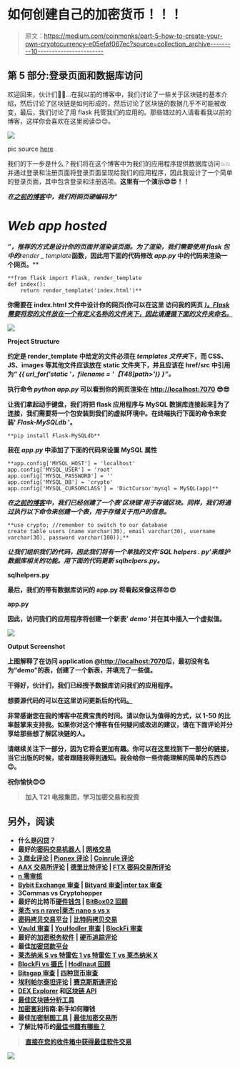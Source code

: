 # 如何创建自己的加密货币！！！

> 原文：<https://medium.com/coinmonks/part-5-how-to-create-your-own-cryptocurrency-e05efaf067ec?source=collection_archive---------10----------------------->

## 第 5 部分:登录页面和数据库访问

欢迎回来，伙计们🤗🤗…在我以前的博客中，我们讨论了一些关于区块链的基本介绍，然后讨论了区块链是如何形成的，然后讨论了区块链的数据几乎不可能被改变，最后，我们讨论了用 flask 托管我们的应用的。那些错过的人请看看我以前的博客，这样你会喜欢在这里阅读😊😊。

![](img/6249c89a0737e23c008685b0854af07d.png)

pic source [here](https://www.google.com/url?sa=i&url=https%3A%2F%2Fwww.bmc.com%2Fblogs%2Fdbms-database-management-systems%2F&psig=AOvVaw1kdw3De6Vduzy6Gu9FbZ2C&ust=1612502711864000&source=images&cd=vfe&ved=0CAIQjRxqFwoTCKjR9u--z-4CFQAAAAAdAAAAABAJ)

我们的下一步是什么？我们将在这个博客中为我们的应用程序提供数据库访问💥💥并通过登录和注册页面将登录页面呈现给我们的应用程序，因此我设计了一个简单的登录页面，其中包含登录和注册选项。**这里有一个演示**[](https://cryptocurrency-landing-page.herokuapp.com/)****😍😍！！****

****在[之前的博客](/coinmonks/part-4-how-to-create-your-own-cryptocurrency-654b20ffc3a6)中，我们将网页硬编码为“<h1>Web app hosted</h1>”，推荐的方式是设计你的页面并渲染该页面。为了渲染，我们需要使用 ***flask*** 包中的***render _ template***函数，因此用下面的代码修改 *app.py* 中的代码来渲染一个网页。****

```
**from flask import Flask, render_template
def index():
    return render_template('index.html')**
```

****你需要在 index.html 文件中设计你的网页(你可以在这里 访问我的网页 [***)。Flask 需要将您的文件放在一个有定义名称的文件夹下，因此请遵循下面的文件夹命名。***](https://cryptocurrency-landing-page.herokuapp.com/)****

****![](img/9cc5f69fe1f1f084a94fc91a57726428.png)****

****Project Structure****

****约定是 render_template 中给定的文件必须在 *templates 文件夹*下，而 CSS、JS、images 等其他文件应该放在 static 文件夹下，并且应该在 href/src 中引用为“ *{{ url_for('static '，filename = '【T48]path>')} }”。*****

****执行命令 ***python app.py*** 可以看到你的网页渲染在 [http://localhost:7070](http://localhost:7070) 😎😎****

****让我们拿起动手键盘，我们将把 flask 应用程序与 MySQL 数据库连接起来💾为了连接，我们需要将一个包安装到我们的虚拟环境中。在终端执行下面的命令来安装' ***Flask-MySQLdb*** '。****

```
**pip install Flask-MySQLdb**
```

****我在 *app.py* 中添加了下面的代码来设置 MySQL 属性****

```
**app.config['MYSQL_HOST'] = 'localhost'
app.config['MYSQL_USER'] = 'root'
app.config['MYSQL_PASSWORD'] = ''
app.config['MYSQL_DB'] = 'crypto'
app.config['MYSQL_CURSORCLASS'] = 'DictCursor'mysql = MySQL(app)**
```

****在[之前的博客](/coinmonks/part-4-how-to-create-your-own-cryptocurrency-654b20ffc3a6)中，我们已经创建了一个表*‘区块链’*用于存储区块。同样，我们将通过执行以下命令来创建一个表，用于存储关于用户的信息。****

```
**use crypto; //remember to switch to our database
create table users (name varchar(30), email varchar(30), username varchar(30), password varchar(100));**
```

****让我们组织我们的代码，因此我们将有一个单独的文件*‘SQL helpers . py’*来维护数据库相关的功能。用下面的代码更新 sqlhelpers.py。****

****sqlhelpers.py****

****最后，我们的带有数据库访问的 app.py 将看起来像这样😍😍****

****app.py****

****因此，访问我们的应用程序将创建一个新表' *demo* '并在其中插入一个虚拟值。****

****![](img/55e3482f9a45bcf3e5193b93365ebb50.png)****

****Output Screenshot****

****上图解释了在访问 application @[http://localhost:7070](http://localhost:7070)后，最初没有名为“demo”的表，创建了一个新表，并填充了一些值。****

****干得好，伙计们，我们已经授予数据库访问我们的应用程序。****

****想要源代码的可以在这里访问更新后的代码[。](https://github.com/AnanthaPerumal/BlockChain)****

****非常感谢您在我的博客中花费宝贵的时间。请以你认为值得的方式，以 1-50 的比率鼓掌来支持我。如果你对这个博客有任何疑问或改进的建议，请在下面评论并分享给那些想了解区块链的人。****

****请继续关注下一部分，因为它将会更加有趣。你可以在这里找到下一部分的链接，当它出版的时候，或者跟随我得到通知。我会给你一些你能理解的简单的东西😉😉。****

****祝你愉快😊😊****

> ****加入 T21 电报集团，学习加密交易和投资****

## ****另外，阅读****

*   ****什么是[闪贷](https://blog.coincodecap.com/what-are-flash-loans-on-ethereum)？****
*   ****最好的[密码交易机器人](/coinmonks/crypto-trading-bot-c2ffce8acb2a) | [网格交易](https://blog.coincodecap.com/grid-trading)****
*   ****[3 商业评论](/coinmonks/3commas-review-an-excellent-crypto-trading-bot-2020-1313a58bec92) | [Pionex 评论](/coinmonks/pionex-review-exchange-with-crypto-trading-bot-1e459d0191ea) | [Coinrule 评论](https://blog.coincodecap.com/coinrule-review-a-perfect-trading-bot)****
*   ****[AAX 交易所评论](/coinmonks/aax-exchange-review-2021-67c5ea09330c) | [德里比特评论](/coinmonks/deribit-review-options-fees-apis-and-testnet-2ca16c4bbdb2) | [FTX 密码交易所评论](/coinmonks/ftx-crypto-exchange-review-53664ac1198f)****
*   ****[n 零审核](/coinmonks/ngrave-zero-review-c465cf8307fc)****
*   ****[Bybit Exchange 审查](/coinmonks/bybit-exchange-review-dbd570019b71) | [Bityard 审查](https://blog.coincodecap.com/bityard-reivew)|[inter tax 审查](https://blog.coincodecap.com/interdax-review)****
*   ****3Commas vs Cryptohopper****
*   ****最好的比特币[硬件钱包](/coinmonks/the-best-cryptocurrency-hardware-wallets-of-2020-e28b1c124069?source=friends_link&sk=324dd9ff8556ab578d71e7ad7658ad7c) | [BitBox02 回顾](/coinmonks/bitbox02-review-your-swiss-bitcoin-hardware-wallet-c36c88fff29)****
*   ****[莱杰 vs n rave](https://blog.coincodecap.com/ngrave-vs-ledger)|[莱杰 nano s vs x](https://blog.coincodecap.com/ledger-nano-s-vs-x)****
*   ****[密码拷贝交易平台](/coinmonks/top-10-crypto-copy-trading-platforms-for-beginners-d0c37c7d698c) | [比特码拷贝交易](https://blog.coincodecap.com/bityard-copy-trading)****
*   ****[Vauld 审查](https://blog.coincodecap.com/vauld-review) | [YouHodler 审查](/coinmonks/youhodler-4-easy-ways-to-make-money-98969b9689f2) | [BlockFi 审查](/coinmonks/blockfi-review-53096053c097)****
*   ****最好的[加密税务软件](/coinmonks/best-crypto-tax-tool-for-my-money-72d4b430816b) | [硬币追踪评论](/coinmonks/cointracking-review-a-reliable-cryptocurrency-tax-software-5114e3eb5737)****
*   ****最佳[加密贷款平台](/coinmonks/top-5-crypto-lending-platforms-in-2020-that-you-need-to-know-a1b675cec3fa)****
*   ****[莱杰纳米 S vs 特雷佐 1 vs 特雷佐 T vs 莱杰纳米 X](https://blog.coincodecap.com/ledger-nano-s-vs-trezor-one-ledger-nano-x-trezor-t)****
*   ****[BlockFi vs 摄氏](/coinmonks/blockfi-vs-celsius-vs-hodlnaut-8a1cc8c26630) | [Hodlnaut 回顾](https://blog.coincodecap.com/hodlnaut-review)****
*   ****[Bitsgap 审查](/coinmonks/bitsgap-review-a-crypto-trading-bot-that-makes-easy-money-a5d88a336df2) | [四种货币审查](/coinmonks/quadency-review-a-crypto-trading-automation-platform-3068eaa374e1)****
*   ****[埃利帕尔泰坦评论](/coinmonks/ellipal-titan-review-85e9071dd029) | [赛克斯斯通评论](https://blog.coincodecap.com/secux-stone-hardware-wallet-review)****
*   ****[DEX Explorer](https://explorer.bitquery.io/ethereum/dex) 和[区块链 API](https://explorer.bitquery.io/graphql)****
*   ****[最佳区块链分析工具](https://bitquery.io/blog/best-blockchain-analysis-tools-and-software)****
*   ****[加密套利](/coinmonks/crypto-arbitrage-guide-how-to-make-money-as-a-beginner-62bfe5c868f6)指南:新手如何赚钱****
*   ****最佳[加密制图工具](/coinmonks/what-are-the-best-charting-platforms-for-cryptocurrency-trading-85aade584d80) | [最佳加密交易所](https://blog.coincodecap.com/crypto-exchange)****
*   ****了解比特币的[最佳书籍有哪些？](/coinmonks/what-are-the-best-books-to-learn-bitcoin-409aeb9aff4b)****

> ****[直接在您的收件箱中获得最佳软件交易](/coinmonks/newsletters/coinmonks)****

****[![](img/160ce73bd06d46c2250251e7d5969f9d.png)](https://medium.com/coinmonks/newsletters/coinmonks)****